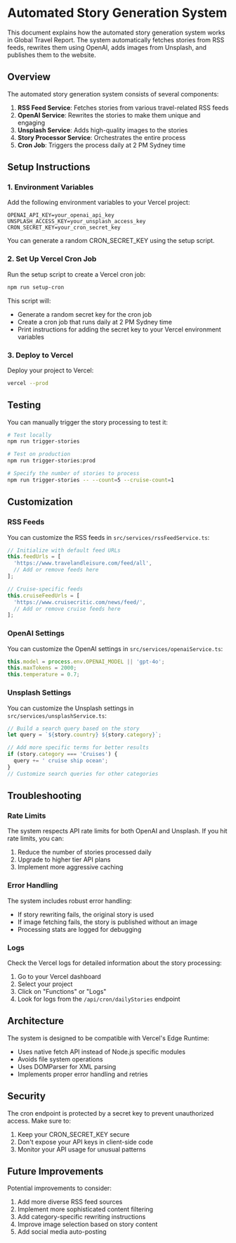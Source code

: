 # Automated Story Generation System

This document explains how the automated story generation system works in Global Travel Report. The system automatically fetches stories from RSS feeds, rewrites them using OpenAI, adds images from Unsplash, and publishes them to the website.

## Overview

The automated story generation system consists of several components:

1. **RSS Feed Service**: Fetches stories from various travel-related RSS feeds
2. **OpenAI Service**: Rewrites the stories to make them unique and engaging
3. **Unsplash Service**: Adds high-quality images to the stories
4. **Story Processor Service**: Orchestrates the entire process
5. **Cron Job**: Triggers the process daily at 2 PM Sydney time

## Setup Instructions

### 1. Environment Variables

Add the following environment variables to your Vercel project:

```
OPENAI_API_KEY=your_openai_api_key
UNSPLASH_ACCESS_KEY=your_unsplash_access_key
CRON_SECRET_KEY=your_cron_secret_key
```

You can generate a random CRON_SECRET_KEY using the setup script.

### 2. Set Up Vercel Cron Job

Run the setup script to create a Vercel cron job:

```bash
npm run setup-cron
```

This script will:
- Generate a random secret key for the cron job
- Create a cron job that runs daily at 2 PM Sydney time
- Print instructions for adding the secret key to your Vercel environment variables

### 3. Deploy to Vercel

Deploy your project to Vercel:

```bash
vercel --prod
```

## Testing

You can manually trigger the story processing to test it:

```bash
# Test locally
npm run trigger-stories

# Test on production
npm run trigger-stories:prod

# Specify the number of stories to process
npm run trigger-stories -- --count=5 --cruise-count=1
```

## Customization

### RSS Feeds

You can customize the RSS feeds in `src/services/rssFeedService.ts`:

```typescript
// Initialize with default feed URLs
this.feedUrls = [
  'https://www.travelandleisure.com/feed/all',
  // Add or remove feeds here
];

// Cruise-specific feeds
this.cruiseFeedUrls = [
  'https://www.cruisecritic.com/news/feed/',
  // Add or remove cruise feeds here
];
```

### OpenAI Settings

You can customize the OpenAI settings in `src/services/openaiService.ts`:

```typescript
this.model = process.env.OPENAI_MODEL || 'gpt-4o';
this.maxTokens = 2000;
this.temperature = 0.7;
```

### Unsplash Settings

You can customize the Unsplash settings in `src/services/unsplashService.ts`:

```typescript
// Build a search query based on the story
let query = `${story.country} ${story.category}`;

// Add more specific terms for better results
if (story.category === 'Cruises') {
  query += ' cruise ship ocean';
}
// Customize search queries for other categories
```

## Troubleshooting

### Rate Limits

The system respects API rate limits for both OpenAI and Unsplash. If you hit rate limits, you can:

1. Reduce the number of stories processed daily
2. Upgrade to higher tier API plans
3. Implement more aggressive caching

### Error Handling

The system includes robust error handling:

- If story rewriting fails, the original story is used
- If image fetching fails, the story is published without an image
- Processing stats are logged for debugging

### Logs

Check the Vercel logs for detailed information about the story processing:

1. Go to your Vercel dashboard
2. Select your project
3. Click on "Functions" or "Logs"
4. Look for logs from the `/api/cron/dailyStories` endpoint

## Architecture

The system is designed to be compatible with Vercel's Edge Runtime:

- Uses native fetch API instead of Node.js specific modules
- Avoids file system operations
- Uses DOMParser for XML parsing
- Implements proper error handling and retries

## Security

The cron endpoint is protected by a secret key to prevent unauthorized access. Make sure to:

1. Keep your CRON_SECRET_KEY secure
2. Don't expose your API keys in client-side code
3. Monitor your API usage for unusual patterns

## Future Improvements

Potential improvements to consider:

1. Add more diverse RSS feed sources
2. Implement more sophisticated content filtering
3. Add category-specific rewriting instructions
4. Improve image selection based on story content
5. Add social media auto-posting
